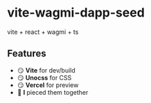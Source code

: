 # vite-wagmi-dapp-seed
vite + react + wagmi + ts

## Features

- 😏 **Vite** for dev/build
- 😏 **Unocss** for CSS
- 😏 **Vercel** for preview
- 🤡 **I** pieced them together
